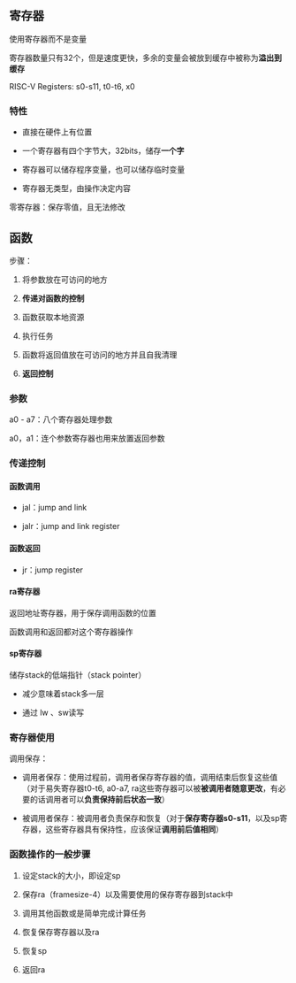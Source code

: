 ## 寄存器

使用寄存器而不是变量

寄存器数量只有32个，但是速度更快，多余的变量会被放到缓存中被称为**溢出到缓存**

RISC-V Registers:  s0-s11, t0-t6, x0

### 特性

* 直接在硬件上有位置

* 一个寄存器有四个字节大，32bits，储存**一个字**

* 寄存器可以储存程序变量，也可以储存临时变量

* 寄存器无类型，由操作决定内容

零寄存器：保存零值，且无法修改

## 函数

步骤：

1. 将参数放在可访问的地方

2. **传递对函数的控制**

3. 函数获取本地资源

4. 执行任务

5. 函数将返回值放在可访问的地方并且自我清理

6. **返回控制**

### 参数

a0 - a7：八个寄存器处理参数

a0，a1：连个参数寄存器也用来放置返回参数

### 传递控制

#### 函数调用

* jal：jump and link

* jalr：jump and link register

#### 函数返回

* jr：jump register

#### ra寄存器

返回地址寄存器，用于保存调用函数的位置

函数调用和返回都对这个寄存器操作

#### sp寄存器

储存stack的低端指针（stack pointer）

* 减少意味着stack多一层

* 通过 lw 、sw读写

### 寄存器使用

调用保存：

* 调用者保存：使用过程前，调用者保存寄存器的值，调用结束后恢复这些值（对于易失寄存器t0-t6, a0-a7, ra这些寄存器可以被**被调用者随意更改**，有必要的话调用者可以**负责保持前后状态一致**）

* 被调用者保存：被调用者负责保存和恢复（对于**保存寄存器s0-s11**，以及sp寄存器，这些寄存器具有保持性，应该保证**调用前后值相同**）

### 函数操作的一般步骤

1. 设定stack的大小，即设定sp

2. 保存ra（framesize-4）以及需要使用的保存寄存器到stack中

3. 调用其他函数或是简单完成计算任务

4. 恢复保存寄存器以及ra

5. 恢复sp

6. 返回ra

# 
